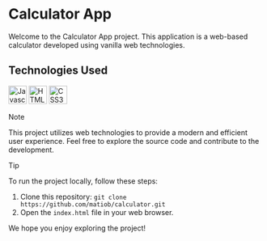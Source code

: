 # Calculator App

Welcome to the Calculator App project. This application is a web-based calculator developed using vanilla web technologies.

## Technologies Used

<a href="https://developer.mozilla.org/en-US/docs/Web/JavaScript" target="_blank" rel="noreferrer"><img src="https://raw.githubusercontent.com/danielcranney/readme-generator/main/public/icons/skills/javascript-colored.svg" width="36" height="36" alt="Javascript" /></a>
<a href="https://developer.mozilla.org/en-US/docs/Glossary/HTML5" target="_blank" rel="noreferrer"><img src="https://raw.githubusercontent.com/danielcranney/readme-generator/main/public/icons/skills/html5-colored.svg" width="36" height="36" alt="HTML5" /></a>
<a href="https://www.w3.org/TR/CSS/#css" target="_blank" rel="noreferrer"><img src="https://raw.githubusercontent.com/danielcranney/readme-generator/main/public/icons/skills/css3-colored.svg" width="36" height="36" alt="CSS3" /></a>

>[!NOTE]
>This project utilizes web technologies to provide a modern and efficient user experience. Feel free to explore the source code and contribute to the development.

>[!TIP]
>To run the project locally, follow these steps:
>1. Clone this repository: `git clone https://github.com/matiob/calculator.git`
>2. Open the `index.html` file in your web browser.

We hope you enjoy exploring the project!

